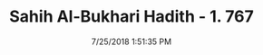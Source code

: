 ---
title        : "Sahih Al-Bukhari Hadith - 1. 767"
date         : 7/25/2018 1:51:35 PM
draft        : false
type         : "hadith"
layout       : "hadith"
BookCode     : "SHB"
VolumeNumber : "1"
HadithNumber : "767"
categories  :  ["Prayer Characteristics-Standing straight with calmness after bowing"]
tags  :  ["Aiyub"]
---